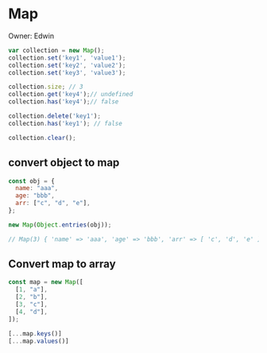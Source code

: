 # Map

Owner: Edwin

```jsx
var collection = new Map();
collection.set('key1', 'value1');
collection.set('key2', 'value2');
collection.set('key3', 'value3');

collection.size; // 3
collection.get('key4');// undefined
collection.has('key4');// false

collection.delete('key1');
collection.has('key1'); // false

collection.clear();
```

## convert object to map

```jsx
const obj = {
  name: "aaa",
  age: "bbb",
  arr: ["c", "d", "e"],
};

new Map(Object.entries(obj));

// Map(3) { 'name' => 'aaa', 'age' => 'bbb', 'arr' => [ 'c', 'd', 'e' ] }
```

## Convert map to array

```jsx
const map = new Map([
  [1, "a"],
  [2, "b"],
  [3, "c"],
  [4, "d"],
]);

[...map.keys()]
[...map.values()]
```